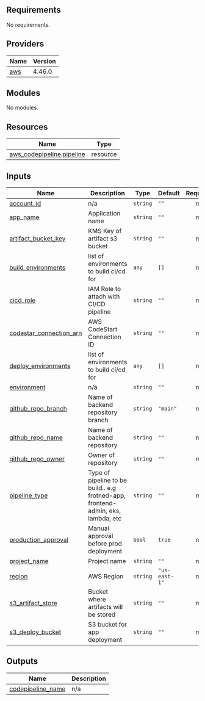 ## Requirements

No requirements.

## Providers

| Name | Version |
|------|---------|
| <a name="provider_aws"></a> [aws](#provider\_aws) | 4.46.0 |

## Modules

No modules.

## Resources

| Name | Type |
|------|------|
| [aws_codepipeline.pipeline](https://registry.terraform.io/providers/hashicorp/aws/latest/docs/resources/codepipeline) | resource |

## Inputs

| Name | Description | Type | Default | Required |
|------|-------------|------|---------|:--------:|
| <a name="input_account_id"></a> [account\_id](#input\_account\_id) | n/a | `string` | `""` | no |
| <a name="input_app_name"></a> [app\_name](#input\_app\_name) | Application name | `string` | `""` | no |
| <a name="input_artifact_bucket_key"></a> [artifact\_bucket\_key](#input\_artifact\_bucket\_key) | KMS Key of artifact s3 bucket | `string` | `""` | no |
| <a name="input_build_environments"></a> [build\_environments](#input\_build\_environments) | list of environments to build ci/cd for | `any` | `[]` | no |
| <a name="input_cicd_role"></a> [cicd\_role](#input\_cicd\_role) | IAM Role to attach with CI/CD pipeline | `string` | `""` | no |
| <a name="input_codestar_connection_arn"></a> [codestar\_connection\_arn](#input\_codestar\_connection\_arn) | AWS CodeStart Connection ID | `string` | `""` | no |
| <a name="input_deploy_environments"></a> [deploy\_environments](#input\_deploy\_environments) | list of environments to build ci/cd for | `any` | `[]` | no |
| <a name="input_environment"></a> [environment](#input\_environment) | n/a | `string` | `""` | no |
| <a name="input_github_repo_branch"></a> [github\_repo\_branch](#input\_github\_repo\_branch) | Name of backend repository branch | `string` | `"main"` | no |
| <a name="input_github_repo_name"></a> [github\_repo\_name](#input\_github\_repo\_name) | Name of backend repository | `string` | `""` | no |
| <a name="input_github_repo_owner"></a> [github\_repo\_owner](#input\_github\_repo\_owner) | Owner of repository | `string` | `""` | no |
| <a name="input_pipeline_type"></a> [pipeline\_type](#input\_pipeline\_type) | Type of pipeline to be build.. e.g frotned-app, frontend-admin, eks, lambda, etc | `string` | `""` | no |
| <a name="input_production_approval"></a> [production\_approval](#input\_production\_approval) | Manual approval before prod deployment | `bool` | `true` | no |
| <a name="input_project_name"></a> [project\_name](#input\_project\_name) | Project name | `string` | `""` | no |
| <a name="input_region"></a> [region](#input\_region) | AWS Region | `string` | `"us-east-1"` | no |
| <a name="input_s3_artifact_store"></a> [s3\_artifact\_store](#input\_s3\_artifact\_store) | Bucket where artifacts will be stored | `string` | `""` | no |
| <a name="input_s3_deploy_bucket"></a> [s3\_deploy\_bucket](#input\_s3\_deploy\_bucket) | S3 bucket for app deployment | `string` | `""` | no |

## Outputs

| Name | Description |
|------|-------------|
| <a name="output_codepipeline_name"></a> [codepipeline\_name](#output\_codepipeline\_name) | n/a |

